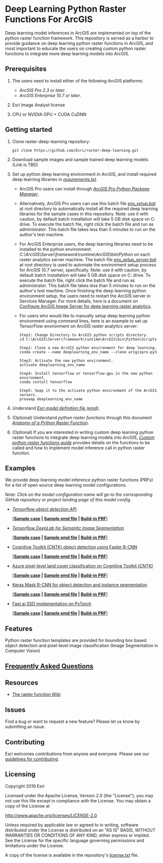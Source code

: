 # Deep Learning Python Raster Functions For ArcGIS

Deep learning model inferences in ArcGIS are implemented on top of the python raster function framework. 
This repository is served as a harbor to provide guidance on deep learning python raster functions in ArcGIS,
 and most important to educate the users on creating custom python raster functions to integrate more deep learning 
 models into ArcGIS.   

## Prerequisites
1. The users need to install either of the following ArcGIS platforms:
    - *ArcGIS Pro 2.3 or later*.
    - *ArcGIS Enterprise 10.7 or later*.

2. Esri Image Analyst license

3. CPU or NVIDIA GPU + CUDA CuDNN

## Getting started
1. Clone raster-deep-learning repository: 
   ```
   git clone https://github.com/Esri/raster-deep-learning.git 
   ```
   
2. Download sample images and sample trained deep learning models (Link is TBD)

3. Set up python deep learning environment in ArcGIS, and install required deep learning libraries in *[requirements.txt](requirements.txt)*.
   
   - ArcGIS Pro users can install through *[ArcGIS Pro Python Package Manager](http://pro.arcgis.com/en/pro-app/arcpy/get-started/what-is-conda.htm)*.
   
   - Alternatively, ArcGIS Pro users can use this batch file *[env_setup.bat](env_setup.bat)* at root directory to automatically install 
   all the required deep learning libraries for the sample cases in this repository. 
   Note: use it with caution, by default batch installation will take 5 GB disk space on C: drive. To execute the batch file, 
   right click the batch file and run as administrator. This batch file takes less than 5 minutes to run on the author's test machine. 
   
   - For ArcGIS Enterprise users, the deep learning libraries need to be installed to the python environment: 
   *C:\ArcGIS\Server\framework\runtime\ArcGIS\bin\Python* on each raster analytics server machine. 
   The batch file *[env_setup_server.bat](env_setup_server.bat)* at root directory is used to automate the environment setup process for ArcGIS 10.7 server, specifically. 
   Note: use it with caution, by default batch installation will take 5 GB disk space on C: drive. To execute the batch file, 
   right click the batch file and run as administrator. This batch file takes less than 5 minutes to run on the author's test machine.
   Once finishing the deep learning python environment setup, the users need to restart the ArcGIS server in Services Manager. 
   For more details, here is a document on [Configure ArcGIS Image Server for deep learning raster analytics](https://enterprisedev.arcgis.com/en/portal/latest/administer/windows/configure-and-deploy-arcgis-enterprise-for-deep-learning-raster-analytics.htm).
    
   - For users who would like to manually setup deep learning python environment using command lines, here is an example to set up TensorFlow environment on ArcGIS raster analytics server:
       ```
       Step1: Change Directory to ArcGIS python scripts directory.
       cd C:\ArcGIS\Server\framework\runtime\ArcGIS\bin\Python\Scripts
       
       Step2: Clone a new ArcGIS python environment for deep learning.
       conda create --name deeplearning_env_name --clone arcgispro-py3
       
       Step3: Activate the new python environment.
       activate deeplearning_env_name
       
       Step4: Install tensorflow or tensorflow-gpu in the new python environment. 
       conda install tensorflow
       
       Step5: Swap it to the activate python environment of the ArcGIS servers. 
       proswap deeplearning_env_name
       ```
       
4. Understand *[Esri model definition file (emd)](docs/writing_model_definition.md)*.

5. (Optional) Understand *python raster functions* through this document
*[Anatomy of a Python Raster Function](https://github.com/Esri/raster-functions/wiki/PythonRasterFunction#anatomy-of-a-python-raster-function)*.  
 
6. (Optional) If you are interested in writing custom deep learning python raster functions to integrate deep learning
models into ArcGIS, 
*[Custom python raster functions guide](docs/writing_deep_learning_python_raster_functions.md)* provides details 
on the functions to be called and how to implement model inference call in python raster function.    

## Examples

We provide deep learning model inference python raster functions (PRFs) for a list of open source deep learning model configurations.

*Note: Click on the model configuration name will go to the corresponding GitHub repository or project landing page of this model config.*

* *[Tensorflow object detection API](https://github.com/tensorflow/models/tree/master/research/object_detection)*.

    [**[Sample case](examples/tensorflow/object_detection/coconut_tree_detection/README.md) | 
    [Sample emd file](examples/tensorflow/object_detection/coconut_tree_detection/tensorflow_objectdetectionapi_coconuttree.emd) |
    [Build-in PRF](python_raster_functions/TensorFlow/ObjectDetectionAPI.py)**]

* *[Tensorflow DeepLab for Semantic Image Segmentation](https://github.com/tensorflow/models/tree/master/research/deeplab)*
    
    [**[Sample case](examples/tensorflow/image_classification/land_cover_classification/README.md) | 
    [Sample emd file](examples/tensorflow/image_classification/land_cover_classification/tensorflow_deeplab_landclassification.emd) |
    [Build-in PRF](python_raster_functions/TensorFlow/DeepLab.py)**]
    
* [Cognitive Toolkit (CNTK) object detection using Faster R-CNN](https://docs.microsoft.com/en-us/cognitive-toolkit/object-detection-using-faster-r-cnn)
    
    [**[Sample case](examples/cntk/object_detection/coconut_tree/README.md) | 
    [Sample emd file](examples/cntk/object_detection/coconut_tree/cntk_fasterrcnn_coconut_tree.emd) |
    [Build-in PRF](python_raster_functions/CNTK/FasterRCNN.py)**]
    
* [Azure pixel-level land cover classification on Cognitive Toolkit (CNTK)](https://github.com/Azure/pixel_level_land_classification)

    [**[Sample case](examples/cntk/image_classification/land_classification/README.md) | 
    [Sample emd file](examples/cntk/image_classification/land_classification/azure_pixel_level_land_classification.emd) |
    [Build-in PRF](python_raster_functions/CNTK/AzurePixelLevelLandClassification.py)**]
    
* [Keras Mask R-CNN for object detection and instance segmentation](https://github.com/matterport/Mask_RCNN)
  
    [**[Sample case](examples/keras/mask_rcnn/README.md) | 
    [Sample emd file](examples/keras/mask_rcnn/mask_rcnn.emd) |
    [Build-in PRF](python_raster_functions/Keras/MaskRCNN.py)**]

* [Fast.ai SSD implementation on PyTorch](https://github.com/Esri/arcgis-python-api/tree/master/talks/uc2018/Plenary/pools)

    [**[Sample case](examples/pytorch/README.md) | 
    [Sample emd file](examples/pytorch/pytorch_fastai_ssd.emd) |
    [Build-in PRF](python_raster_functions/PyTorch/FastaiSSD.py)**]

## Features
Python raster function templates are provided for bounding box based object detection and pixel-level image classification
(Image Segmentation in Computer Vision) 

## [Frequently Asked Questions](docs/questions_and_answers.md)

## Resources

* [The raster function Wiki](https://github.com/Esri/raster-functions/wiki)

## Issues

Find a bug or want to request a new feature?  Please let us know by submitting an issue.

## Contributing

Esri welcomes contributions from anyone and everyone. Please see our [guidelines for contributing](https://github.com/esri/contributing).

## Licensing
Copyright 2019 Esri

Licensed under the Apache License, Version 2.0 (the "License");
you may not use this file except in compliance with the License.
You may obtain a copy of the License at

   http://www.apache.org/licenses/LICENSE-2.0

Unless required by applicable law or agreed to in writing, software
distributed under the License is distributed on an "AS IS" BASIS,
WITHOUT WARRANTIES OR CONDITIONS OF ANY KIND, either express or implied.
See the License for the specific language governing permissions and
limitations under the License.

A copy of the license is available in the repository's [license.txt]( license.txt) file.